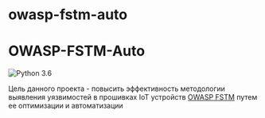 # owasp-fstm-auto
# OWASP-FSTM-Auto
![Python 3.6](https://img.shields.io/badge/python-3.6-green.svg?style=plastic)

Цель данного проекта - повысить эффективность методологии выявления уязвимостей в прошивках IoT устройств [OWASP FSTM](https://scriptingxss.gitbook.io/firmware-security-testing-methodology/) путем ее оптимизации и автоматизации